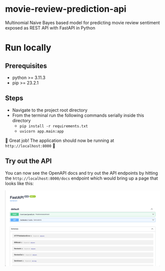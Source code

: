 # movie-review-prediction-api
Multinomial Naive Bayes based model for predicting movie review sentiment exposed as REST API with FastAPI in Python

# Run locally

## Prerequisites
- python >= 3.11.3
- pip >= 23.2.1

## Steps
- Navigate to the project root directory
- From the terminal run the following commands serially inside this directory
    - `pip install -r requirements.txt`
    - `uvicorn app.main:app`

🎉 Great job! The application should now be running at `http://localhost:8000` 🎉

## Try out the API
You can now see the OpenAPI docs and try out the API endpoints by hitting the `http://localhost:8000/docs` endpoint which would bring up a page that looks like this:

![Alt text](image.png)
